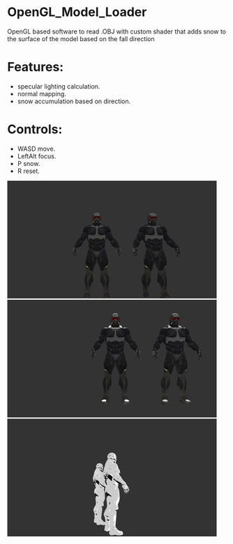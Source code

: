 # OpenGL_Model_Loader
OpenGL based software to read .OBJ with custom shader that adds snow to the surface of the model based on the fall direction

# Features:
- specular lighting calculation.
- normal mapping.
- snow accumulation based on direction.

# Controls:
- WASD move.
- LeftAlt focus.
- P snow.
- R reset.

![](snow.gif) ![](snowOn.gif) ![](snowShow.gif) 
